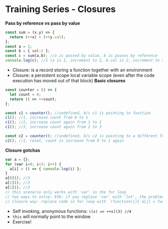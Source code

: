 # Training Series - Closures
**Pass by reference vs pass by value**
```js
const sum = (x,y) => {
  return (++x) + (++y.val);
};
const a = 1;
const b = { val:2 };
const c = sum(a,b); //a is passed by value, b is passes by reference
console.log(c); //5 (a is 1, increment to 2, b.val is 2, increment to 3)
```

* Closure: is a record storing a function together with an environment
* Closure: a persistent scope local variable scope (even after the code execution has moved out of that block)
**Basic closures**
```js
const counter = () => {
  let count = 0;
  return () => ++count;
};

const c1 = counter(); //undefined, b/c c1 is pointing to function
c1(); //1, increase count from 0 to 1
c1(); //2, increase count again from 1 to 2
c1(); //3, increase count again from 2 to 3

const c2 = counter(); //undefined, b/c c2 is pointing to a different function
c2(); //1, reset, count is increase from 0 to 1 again
```

**Closure gotchas**
```js
var a = {};
for (var i=0; i<3; i++) {
  a[i] = () => { console.log(i) };
}
a[0](); //3
a[1](); //3
a[2](); //3
// this scenario only works with 'var' in the for loop
// two ways to solve: ES6: if you replace 'var' with 'let', the problem resolved
// closure way: replace code in for loop with `(function(j){ a[j] = function(){ console.log(j) } })(i);`
```

* Self invoking, anonymous functions: `((x) => ++x)(3) //4` 
* `this` will normally point to the window
* Exercise!

